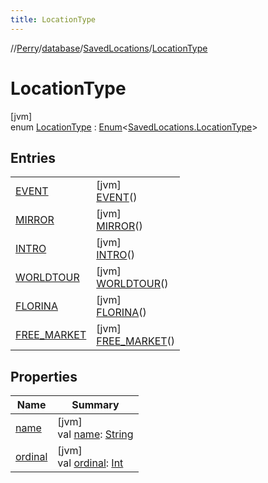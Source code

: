 ```yaml
---
title: LocationType
---
```

//[Perry](../../../../index.html)/[database](../../index.html)/[SavedLocations](../index.html)/[LocationType](index.html)



# LocationType



[jvm]\
enum [LocationType](index.html) : [Enum](https://kotlinlang.org/api/latest/jvm/stdlib/kotlin/-enum/index.html)&lt;[SavedLocations.LocationType](index.html)&gt;



## Entries


| | |
|---|---|
| [EVENT](-e-v-e-n-t/index.html) | [jvm]<br>[EVENT](-e-v-e-n-t/index.html)() |
| [MIRROR](-m-i-r-r-o-r/index.html) | [jvm]<br>[MIRROR](-m-i-r-r-o-r/index.html)() |
| [INTRO](-i-n-t-r-o/index.html) | [jvm]<br>[INTRO](-i-n-t-r-o/index.html)() |
| [WORLDTOUR](-w-o-r-l-d-t-o-u-r/index.html) | [jvm]<br>[WORLDTOUR](-w-o-r-l-d-t-o-u-r/index.html)() |
| [FLORINA](-f-l-o-r-i-n-a/index.html) | [jvm]<br>[FLORINA](-f-l-o-r-i-n-a/index.html)() |
| [FREE_MARKET](-f-r-e-e_-m-a-r-k-e-t/index.html) | [jvm]<br>[FREE_MARKET](-f-r-e-e_-m-a-r-k-e-t/index.html)() |


## Properties


| Name | Summary |
|---|---|
| [name](../../../tools.settings/-database-type/-my-s-q-l/index.html#-372974862%2FProperties%2F863300109) | [jvm]<br>val [name](../../../tools.settings/-database-type/-my-s-q-l/index.html#-372974862%2FProperties%2F863300109): [String](https://kotlinlang.org/api/latest/jvm/stdlib/kotlin/-string/index.html) |
| [ordinal](../../../tools.settings/-database-type/-my-s-q-l/index.html#-739389684%2FProperties%2F863300109) | [jvm]<br>val [ordinal](../../../tools.settings/-database-type/-my-s-q-l/index.html#-739389684%2FProperties%2F863300109): [Int](https://kotlinlang.org/api/latest/jvm/stdlib/kotlin/-int/index.html) |

